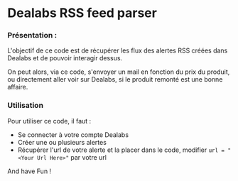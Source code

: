 # Dealabs RSS feed parser

### Présentation :

L'objectif de ce code est de récupérer les flux des alertes RSS créées dans Dealabs et de pouvoir interagir dessus.

On peut alors, via ce code, s'envoyer un mail en fonction du prix du produit, ou directement aller voir sur Dealabs, si le produit remonté est une bonne affaire.

### Utilisation

Pour utiliser ce code, il faut :
- Se connecter à votre compte Dealabs
- Créer une ou plusieurs alertes
- Récupérer l'url de votre alerte et la placer dans le code, modifier
`url = "<Your Url Here>"` par votre url 

And have Fun !

